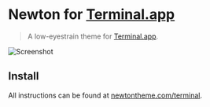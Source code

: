 # Newton for [Terminal.app](https://en.wikipedia.org/wiki/Terminal_(macOS))

> A low-eyestrain theme for [Terminal.app](https://en.wikipedia.org/wiki/Terminal_(macOS)).

![Screenshot](http://newtontheme.com/img/screen-terminal.png)

## Install

All instructions can be found at [newtontheme.com/terminal](http://newtontheme.com/terminal).